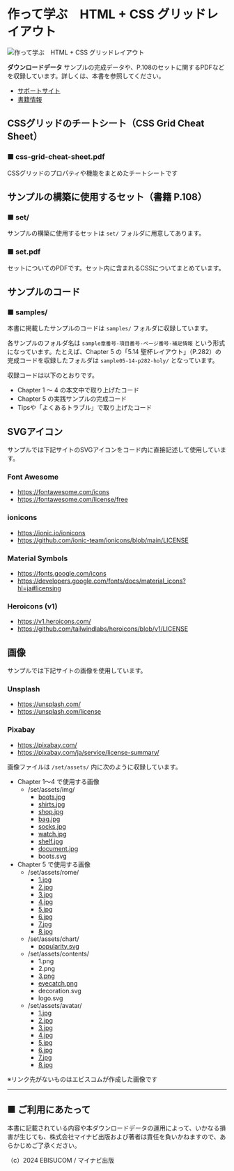 # 作って学ぶ　HTML + CSS グリッドレイアウト

![作って学ぶ　HTML + CSS グリッドレイアウト](https://repository-images.githubusercontent.com/748412170/62e2229a-1d68-4360-8720-1bf37ddf487f)

**ダウンロードデータ**
サンプルの完成データや、P.108のセットに関するPDFなどを収録しています。詳しくは、本書を参照してください。

* [サポートサイト](https://book.mynavi.jp/supportsite/detail/9784839984960.html) 
* [書籍情報](https://ebisu.com/grid-layout/)


## CSSグリッドのチートシート（CSS Grid Cheat Sheet）

### ■ css-grid-cheat-sheet.pdf

CSSグリッドのプロパティや機能をまとめたチートシートです


## サンプルの構築に使用するセット（書籍 P.108）

### ■ set/

サンプルの構築に使用するセットは `set/` フォルダに用意してあります。

### ■ set.pdf

セットについてのPDFです。セット内に含まれるCSSについてまとめています。


## サンプルのコード

### ■ samples/

本書に掲載したサンプルのコードは `samples/` フォルダに収録しています。

各サンプルのフォルダ名は `sample章番号-項目番号-ページ番号-補足情報` という形式になっています。たとえば、Chapter 5 の「5.14 聖杯レイアウト」（P.282）の完成コードを収録したフォルダは `sample05-14-p282-holy/` となっています。

収録コードは以下のとおりです。

- Chapter 1 ～ 4 の本文中で取り上げたコード
- Chapter 5 の実践サンプルの完成コード
- Tipsや「よくあるトラブル」で取り上げたコード


## SVGアイコン

サンプルでは下記サイトのSVGアイコンをコード内に直接記述して使用しています。

### Font Awesome
- https://fontawesome.com/icons
- https://fontawesome.com/license/free

### ionicons
- https://ionic.io/ionicons
- https://github.com/ionic-team/ionicons/blob/main/LICENSE

### Material Symbols
- https://fonts.google.com/icons
- https://developers.google.com/fonts/docs/material_icons?hl=ja#licensing

### Heroicons (v1)
- https://v1.heroicons.com/
- https://github.com/tailwindlabs/heroicons/blob/v1/LICENSE


## 画像

サンプルでは下記サイトの画像を使用しています。

### Unsplash
- https://unsplash.com/
- https://unsplash.com/license

### Pixabay
- https://pixabay.com/
- https://pixabay.com/ja/service/license-summary/

画像ファイルは `/set/assets/` 内に次のように収録しています。

- Chapter 1～4 で使用する画像
	- /set/assets/img/
		- [boots.jpg](https://unsplash.com/photos/a-close-up-of-a-pair-of-brown-boots-3OZr-hLbsq0)
		- [shirts.jpg](https://unsplash.com/photos/black-and-orange-nike-polo-shirt-N0ke5zChVBU)
		- [shop.jpg](https://unsplash.com/photos/person-leaning-on-wall-while-holding-gray-hat-qnKhZJPKFD8)
		- [bag.jpg](https://unsplash.com/photos/brown-leather-handbag-on-white-table-XwjrPFW7xw0)
		- [socks.jpg](https://unsplash.com/photos/a-pair-of-socks-laying-on-top-of-a-yellow-surface-Xd_YG4iJLUo)
		- [watch.jpg](https://unsplash.com/photos/a-watch-sitting-next-to-a-wallet-on-a-table-D2-MheYFX7o)
		- [shelf.jpg](https://unsplash.com/photos/white-and-yellow-textiles-on-brown-wooden-shelf-uzw4MvfG5ps)
		- [document.jpg](https://unsplash.com/photos/text-eELCRf8nwsI)
		- boots.svg
- Chapter 5 で使用する画像
	- /set/assets/rome/
		- [1.jpg](https://unsplash.com/photos/brown-mosque-near-bridge-under-blue-sky-t1Cm0nrCjDY)
		- [2.jpg](https://unsplash.com/photos/horse-and-carriage-beside-the-colosseum-x1X3O0HIYtQ)
		- [3.jpg](https://unsplash.com/photos/yellow-3-door-hatchback-parked-outside-a-building-5CLy2XBCAjA)
		- [4.jpg](https://unsplash.com/es/fotos/flores-purpuras-que-crecen-en-el-costado-de-un-edificio-ZqqMCOYGzhk)
		- [5.jpg](https://unsplash.com/photos/blue-wooden-door-on-brown-concrete-wall-dda9JImxHuA)
		- [6.jpg](https://unsplash.com/photos/close-shot-of-pizza-_0JpjeqtSyg)
		- [7.jpg](https://unsplash.com/photos/white-ceramic-mug-with-coffee-on-brown-wooden-table-BewKTZMv7V0)
		- [8.jpg](https://unsplash.com/photos/black-and-white-motor-scooter-parked-beside-brown-concrete-building-during-daytime-pG9UVrkv1b4)
	- /set/assets/chart/
		- [popularity.svg](https://pixabay.com/images/id-6127643)
	- /set/assets/contents/
		- 1.png
		- 2.png
		- [3.png](https://unsplash.com/photos/macbook-pro-beside-plant-in-vase-QeVmJxZOv3k)
		- [eyecatch.png](https://unsplash.com/photos/green-leafed-plant-on-clear-glass-vase-filled-with-water-x2Tmfd1-SgA)
		- decoration.svg
		- logo.svg
	- /set/assets/avatar/
		- [1.jpg](https://unsplash.com/photos/russian-blue-cat-wearing-yellow-sunglasses-yMSecCHsIBc)
		- [2.jpg](https://unsplash.com/photos/orange-and-white-tabby-cat-sitting-on-brown-wooden-table-in-kitchen-room-w2DsS-ZAP4U)
		- [3.jpg](https://unsplash.com/photos/orange-and-white-cat-on-yellow-surface-sR0cTmQHPug)
		- [4.jpg](https://unsplash.com/photos/white-cat-on-white-textile-BLW_KQ0Rkn0)
		- [5.jpg](https://unsplash.com/photos/black-and-white-cat-lying-on-brown-bamboo-chair-inside-room-gKXKBY-C-Dk)
		- [6.jpg](https://unsplash.com/photos/orange-and-white-cat-on-pink-surface-bg9jOHUtmBs)
		- [7.jpg](https://unsplash.com/photos/orange-tabby-cat-on-brown-parquet-floor-LEpfefQf4rU)
		- [8.jpg](https://unsplash.com/photos/silver-tabby-cat-IuJc2qh2TcA)

※リンク先がないものはエビスコムが作成した画像です


-----------------------------------------------

## ■ ご利用にあたって

本書に記載されている内容や本ダウンロードデータの運用によって、いかなる損害が生じても、株式会社マイナビ出版および著者は責任を負いかねますので、あらかじめご了承ください。

（c）2024 EBISUCOM / マイナビ出版
